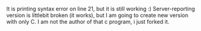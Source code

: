 It is printing syntax error on line 21, but it is still working :)
Server-reporting version is littlebit broken (it works), but I am going to create new version with only C.
I am not the author of that c program, i just forked it.